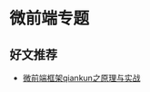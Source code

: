 # 微前端专题

## 好文推荐
- [微前端框架qiankun之原理与实战](https://blog.csdn.net/qq_41694291/article/details/113842872)
